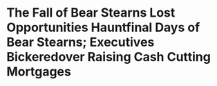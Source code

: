 # The Fall of Bear Stearns Lost Opportunities Hauntfinal Days of Bear Stearns; Executives Bickeredover Raising Cash Cutting Mortgages
